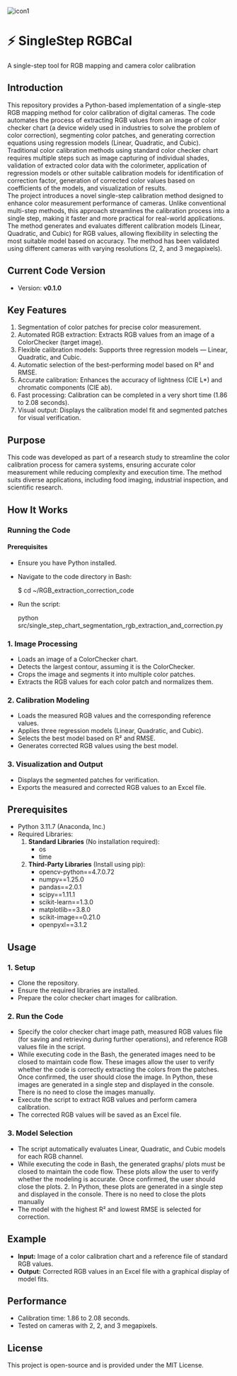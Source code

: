 ![icon1](https://github.com/user-attachments/assets/104cbaca-5d29-416a-a7ea-5e3d25fe911b)


# ⚡ SingleStep RGBCal
A single-step tool for RGB mapping and camera color calibration

## Introduction
This repository provides a Python-based implementation of a single-step RGB mapping method for color calibration of digital cameras. The code automates the process of extracting RGB values from an image of color checker chart (a device widely used in industries to solve the problem of color correction), segmenting color patches, and generating correction equations using regression models (Linear, Quadratic, and Cubic). Traditional color calibration methods using standard color checker chart requires multiple steps such as image capturing of individual shades, validation of extracted color data with the colorimeter, application of regression models or other suitable calibration models for identification of correction factor, generation of corrected color values based on coefficients of the models, and visualization of results.  
The project introduces a novel single-step calibration method designed to enhance color measurement performance of cameras. Unlike conventional multi-step methods, this approach streamlines the calibration process into a single step, making it faster and more practical for real-world applications.
The method generates and evaluates different calibration models (Linear, Quadratic, and Cubic) for RGB values, allowing flexibility in selecting the most suitable model based on accuracy. The method has been validated using different cameras with varying resolutions (2, 2, and 3 megapixels).

## Current Code Version
- Version: **v0.1.0** 
  
## Key Features
1. Segmentation of color patches for precise color measurement.  
2. Automated RGB extraction: Extracts RGB values from an image of a ColorChecker (target image).  
3. Flexible calibration models: Supports three regression models — Linear, Quadratic, and Cubic.  
4. Automatic selection of the best-performing model based on R² and RMSE.  
5. Accurate calibration: Enhances the accuracy of lightness (CIE L*) and chromatic components (CIE a*b*).  
6. Fast processing: Calibration can be completed in a very short time (1.86 to 2.08 seconds).  
7. Visual output: Displays the calibration model fit and segmented patches for visual verification.  

## Purpose
This code was developed as part of a research study to streamline the color calibration process for camera systems, ensuring accurate color measurement while reducing complexity and execution time. The method suits diverse applications, including food imaging, industrial inspection, and scientific research.

## How It Works

### Running the Code

#### Prerequisites
- Ensure you have Python installed.
- Navigate to the code directory in Bash:

  $ cd ~/RGB_extraction_correction_code
- Run the script:

  python src/single_step_chart_segmentation_rgb_extraction_and_correction.py

### 1. Image Processing
- Loads an image of a ColorChecker chart.  
- Detects the largest contour, assuming it is the ColorChecker.  
- Crops the image and segments it into multiple color patches.  
- Extracts the RGB values for each color patch and normalizes them.  

### 2. Calibration Modeling
- Loads the measured RGB values and the corresponding reference values.  
- Applies three regression models (Linear, Quadratic, and Cubic).  
- Selects the best model based on R² and RMSE.  
- Generates corrected RGB values using the best model.  

### 3. Visualization and Output
- Displays the segmented patches for verification.  
- Exports the measured and corrected RGB values to an Excel file.  

## Prerequisites
- Python 3.11.7 (Anaconda, Inc.)  
- Required Libraries:  
  1. **Standard Libraries** (No installation required):  
     - os  
     - time  
  2. **Third-Party Libraries** (Install using pip):  
     - opencv-python==4.7.0.72  
     - numpy==1.25.0  
     - pandas==2.0.1  
     - scipy==1.11.1  
     - scikit-learn==1.3.0  
     - matplotlib==3.8.0  
     - scikit-image==0.21.0  
     - openpyxl==3.1.2  

## Usage
### 1. Setup
- Clone the repository.  
- Ensure the required libraries are installed.  
- Prepare the color checker chart images for calibration.  

### 2. Run the Code
- Specify the color checker chart image path, measured RGB values file (for saving and retrieving during further operations), and reference RGB values file in the script.
- While executing code in the Bash, the generated images need to be closed to maintain code flow. These images allow the user to verify whether the code is correctly extracting the 
colors from the patches. Once confirmed, the user should close the image. In Python, these images are generated in a single step and displayed in the console. There is no need to 
close the images manually.
- Execute the script to extract RGB values and perform camera calibration.  
- The corrected RGB values will be saved as an Excel file.  

### 3. Model Selection
- The script automatically evaluates Linear, Quadratic, and Cubic models for each RGB channel.
- While executing the code in Bash, the generated graphs/ plots must be closed to maintain the code flow. These plots allow the user to verify whether the modeling is accurate. Once confirmed, the user should close the plots. 2. In Python, these plots are generated in a single step and displayed in the console. There is no need to close the plots manually 
- The model with the highest R² and lowest RMSE is selected for correction.  

## Example
- **Input:** Image of a color calibration chart and a reference file of standard RGB values.  
- **Output:** Corrected RGB values in an Excel file with a graphical display of model fits.  

## Performance
- Calibration time: 1.86 to 2.08 seconds.  
- Tested on cameras with 2, 2, and 3 megapixels.  

## License
This project is open-source and is provided under the MIT License.
